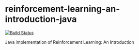 # reinforcement-learning-an-introduction-java

[![Build Status](https://travis-ci.org/KinoamyFx/reinforcement-learning-an-introduction-java.svg?branch=master)](https://travis-ci.org/KinoamyFx/reinforcement-learning-an-introduction-java)

Java implementation of Reinforcement Learning: An Introduction
